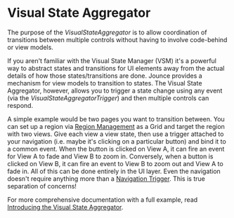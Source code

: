 # Visual State Aggregator

The purpose of the _VisualStateAggregator_ is to allow coordination of transitions between multiple controls without having to involve code-behind or view models. 

If you aren't familiar with the Visual State Manager (VSM) it's a powerful way to abstract states and transitions for UI elements away from the actual details of how those states/transitions are done. Jounce provides a mechanism for view models to transition to states. The Visual State Aggregator, however, allows you to trigger a state change using any event (via the _VisualStateAggregatorTrigger_) and then multiple controls can respond.

A simple example would be two pages you want to transition between. You can set up a region via [Region Management](Region-Management) as a Grid and target the region with two views. Give each view a view state, then use a trigger attached to your navigation (i.e. maybe it's clicking on a particular button) and bind it to a common event. When the button is clicked on View A, it can fire an event for View A to fade and View B to zoom in. Conversely, when a button is clicked on View B, it can fire an event to View B to zoom out and View A to fade in. All of this can be done entirely in the UI layer. Even the navigation doesn't require anything more than a [Navigation Trigger](Navigation). This is true separation of concerns!

For more comprehensive documentation with a full example, read [Introducing the Visual State Aggregator](http://csharperimage.jeremylikness.com/2010/03/introducing-visual-state-aggregator.html).